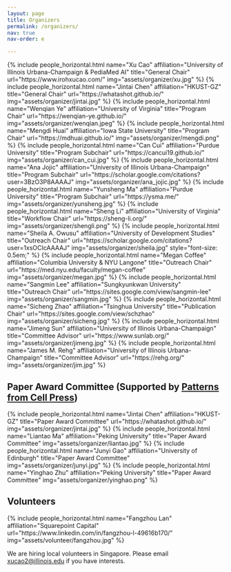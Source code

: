 ```yaml
---
layout: page
title: Organizers
permalink: /organizers/
nav: true
nav-order: e

---
```


<div class="row row-cols-2 projects pt-3 pb-3">
  {% include people_horizontal.html name="Xu Cao" affiliation="University of Illinois Urbana-Champaign & PediaMed AI" title="General Chair" url="https://www.irohxucao.com/" img="assets/organizer/xu.jpg" %}
  {% include people_horizontal.html name="Jintai Chen" affiliation="HKUST-GZ" title="General Chair" url="https://whatashot.github.io/" img="assets/organizer/jintai.jpg" %}
  {% include people_horizontal.html name="Wenqian Ye" affiliation="University of Virginia" title="Program Chair" url="https://wenqian-ye.github.io/" img="assets/organizer/wenqian.jpeg" %}
  {% include people_horizontal.html name="Mengdi Huai" affiliation="Iowa State University" title="Program Chair" url="https://mdhuai.github.io/" img="assets/organizer/mengdi.png" %}
  {% include people_horizontal.html name="Can Cui" affiliation="Purdue University" title="Program Subchair" url="https://cancui19.github.io/" img="assets/organizer/can_cui.jpg" %}
  {% include people_horizontal.html name="Ana Jojic" affiliation="University of Illinois Urbana-Champaign" title="Program Subchair" url="https://scholar.google.com/citations?user=3BzO3P8AAAAJ" img="assets/organizer/ana_jojic.jpg" %}
  {% include people_horizontal.html name="Yunsheng Ma" affiliation="Purdue University" title="Program Subchair" url="https://ysma.me/" img="assets/organizer/yunsheng.jpg" %}
  {% include people_horizontal.html name="Sheng Li" affiliation="University of Virginia" title="Workflow Chair" url="https://sheng-li.org/" img="assets/organizer/shengli.png" %}
  {% include people_horizontal.html name="Sheila A. Owusu" affiliation="University of Development Studies" title="Outreach Chair" url="https://scholar.google.com/citations?user=1xsOCIcAAAAJ" img="assets/organizer/sheila.jpg" style="font-size: 0.5em;" %}
  {% include people_horizontal.html name="Megan Coffee" affiliation="Columbia University & NYU Langone" title="Outreach Chair" url="https://med.nyu.edu/faculty/megan-coffee" img="assets/organizer/megan.jpg" %}
  {% include people_horizontal.html name="Sangmin Lee" affiliation="Sungkyunkwan University" title="Outreach Chair" url="https://sites.google.com/view/sangmin-lee" img="assets/organizer/sangmin.jpg" %}
  {% include people_horizontal.html name="Sicheng Zhao" affiliation="Tsinghua University" title="Publication Chair" url="https://sites.google.com/view/schzhao" img="assets/organizer/sicheng.jpg" %}
  {% include people_horizontal.html name="Jimeng Sun" affiliation="University of Illinois Urbana-Champaign" title="Committee Advisor" url="https://www.sunlab.org/" img="assets/organizer/jimeng.jpg" %}
  {% include people_horizontal.html name="James M. Rehg" affiliation="University of Illinois Urbana-Champaign" title="Committee Advisor" url="https://rehg.org/" img="assets/organizer/jim.jpg" %}
</div>


## Paper Award Committee (Supported by [Patterns from Cell Press](https://www.cell.com/patterns/home))

<div class="row row-cols-2 projects pt-3 pb-3">
  {% include people_horizontal.html name="Jintai Chen" affiliation="HKUST-GZ" title="Paper Award Committee" url="https://whatashot.github.io/" img="assets/organizer/jintai.jpg" %}
  {% include people_horizontal.html name="Liantao Ma" affiliation="Peking University" title="Paper Award Committee" img="assets/organizer/liantao.jpg" %}
  {% include people_horizontal.html name="Junyi Gao" affiliation="University of Edinburgh" title="Paper Award Committee" img="assets/organizer/junyi.jpg" %}
  {% include people_horizontal.html name="Yinghao Zhu" affiliation="Peking University" title="Paper Award Committee" img="assets/organizer/yinghao.png" %}
</div>

## Volunteers

<div class="row row-cols-2 projects pt-3 pb-3">
  {% include people_horizontal.html name="Fangzhou Lan" affiliation="Squarepoint Capital" url="https://www.linkedin.com/in/fangzhou-l-49616b170/" img="assets/volunteer/fangzhou.jpg" %}
</div>

We are hiring local volunteers in Singapore. Please email xucao2@illinois.edu if you have interests.